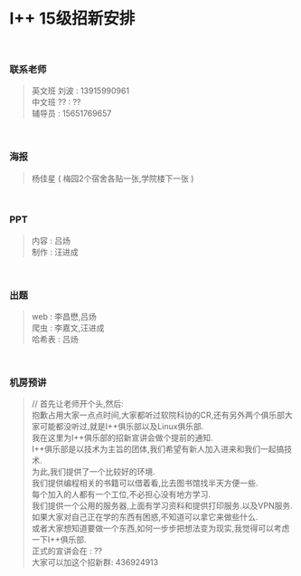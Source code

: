 # I++ 15级招新安排 #

<br />

### 联系老师 ###
> 英文班 刘波 : 13915990961  
> 中文班 ?? : ??  
> 辅导员 : 15651769657  

<br />

### 海报 ###
> 杨佳星 ( 梅园2个宿舍各贴一张,学院楼下一张 )  

<br />

### PPT ###
> 内容 : 吕炀  
> 制作 : 汪进成  

<br />

### 出题 ###
> web : 李昌懋,吕炀  
> 爬虫 : 李嘉文,汪进成  
> 哈希表 : 吕炀  

<br />

### 机房预讲 ###
> // 首先让老师开个头,然后:  
> 抱歉占用大家一点点时间,大家都听过软院科协的CR,还有另外两个俱乐部大家可能都没听过,就是I++俱乐部以及Linux俱乐部.  
> 我在这里为I++俱乐部的招新宣讲会做个提前的通知.  
> I++俱乐部是以技术为主旨的团体,我们希望有新人加入进来和我们一起搞技术.  
> 为此,我们提供了一个比较好的环境.  
> 我们提供编程相关的书籍可以借着看,比去图书馆找半天方便一些.  
> 每个加入的人都有一个工位,不必担心没有地方学习.  
> 我们提供一个公用的服务器,上面有学习资料和提供打印服务.以及VPN服务.  
> 如果大家对自己正在学的东西有困惑,不知道可以拿它来做些什么.  
> 或者大家想知道要做一个东西,如何一步步把想法变为现实,我觉得可以考虑一下I++俱乐部.  
> 正式的宣讲会在 : ??  
> 大家可以加这个招新群: 436924913  